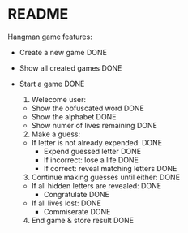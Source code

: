 # README

Hangman game features:

* Create a new game                          DONE

* Show all created games                     DONE

* Start a game                               DONE
  1. Welecome user:
    - Show the obfuscated word               DONE
    - Show the alphabet                      DONE
    - Show numer of lives remaining          DONE

  2. Make a guess:
    - If letter is not already expended:     DONE
      - Expend guessed letter                DONE
      - If incorrect: lose a life            DONE
      - If correct: reveal matching letters  DONE

  3. Continue making guesses until either:   DONE
    - If all hidden letters are revealed:    DONE
      - Congratulate                         DONE
    - If all lives lost:                     DONE
      - Commiserate                          DONE

  4. End game & store result                 DONE
